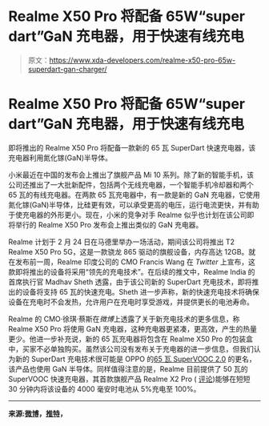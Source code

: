 # Realme X50 Pro 将配备 65W“super dart”GaN 充电器，用于快速有线充电

> 原文：<https://www.xda-developers.com/realme-x50-pro-65w-superdart-gan-charger/>

# Realme X50 Pro 将配备 65W“super dart”GaN 充电器，用于快速有线充电

即将推出的 Realme X50 Pro 将配备一款新的 65 瓦 SuperDart 快速充电器，该充电器利用氮化镓(GaN)半导体。

小米最近在中国的发布会上推出了旗舰产品 Mi 10 系列。除了新的智能手机，该公司还推出了一大批新配件，包括两个无线充电器，一个智能手机冷却器和两个 65 瓦的有线充电器。在两款 65 瓦充电器中，有一款是新的 GaN 充电器，它使用氮化镓(GaN)半导体，比硅更有效，可以承受更高的电压，运行电流更快，并有助于使充电器的外形更小。现在，小米的竞争对手 Realme 似乎也计划在该公司即将举行的 Realme X50 Pro 发布会上推出类似的 GaN 充电器。

Realme 计划于 2 月 24 日在马德里举办一场活动，期间该公司将推出 T2 Realme X50 Pro 5G，这是一款骁龙 865 驱动的旗舰设备，内存高达 12GB。就在发布前一周，Realme 印度公司的 CMO Francis Wang 在 *Twitter* 上宣布，这款即将推出的设备将采用“领先的充电技术”。在后续的推文中，Realme India 的首席执行官 Madhav Sheth 透露，由于该公司新的 SuperDart 充电技术，即将推出的设备将支持 65 瓦的快速充电。Sheth 进一步声称，新的快速充电技术将确保设备在充电时不会发热，允许用户在充电时享受游戏，并提供更长的电池寿命。

Realme 的 CMO·徐琪·蔡斯在*微博*上透露了关于新充电技术的更多信息，称 Realme X50 Pro 将使用 GaN 充电器，这种充电器更紧凑，更高效，产生的热量更少。他进一步补充说，新的 65 瓦充电器将包含在 Realme X50 Pro 的包装盒中，买家不必单独购买。虽然该公司没有发布关于充电器的进一步信息，但我们认为新的 SuperDart 充电技术很可能是 OPPO 的[65 瓦 SuperVOOC 2.0](https://www.xda-developers.com/oppos-65w-supervooc-4000mah-battery-30-minutes/) 的更名，该产品也使用 GaN 半导体。同样值得注意的是，Realme 目前提供了 50 瓦的 SuperVOOC 快速充电器，其首款旗舰产品 Realme X2 Pro ( [评论](https://www.xda-developers.com/realme-x2-pro-xda-review/))能够在短短 30 分钟内将该设备的 4000 毫安时电池从 5%充电至 100%。

* * *

**来源:[微博](https://m.weibo.cn/detail/4471814367606522)，[推特](https://twitter.com/FrancisRealme/status/1227994170196807680)，**